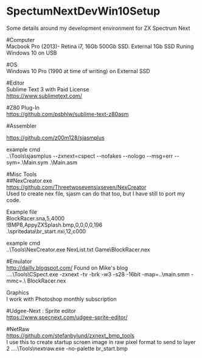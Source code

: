 # SpectumNextDevWin10Setup
Some details around my development environment for ZX Spectrum Next  

#Computer  
Macbook Pro (2013)- Retina i7, 16Gb 500Gb SSD. External 1Gb SSD Runing Windows 10 on USB  

#OS  
Windows 10 Pro (1990 at time of writing) on External SSD  

#Editor  
Sublime Text 3 with Paid License  
https://www.sublimetext.com/  

#Z80 Plug-In  
https://github.com/psbhlw/sublime-text-z80asm  


#Assembler  

https://github.com/z00m128/sjasmplus

example cmd  
..\Tools\sjasmplus --zxnext=cspect --nofakes --nologo --msg=err --sym=.\Main.sym .\Main.asm  



#Misc Tools  
##NexCreator.exe  
https://github.com/Threetwosevensixseven/NexCreator  
Used to create nex file, sjasm can do that too, but I have still to port my code.  

Example file  
BlockRacer.sna,5,4000  
!BMP8,AppyZXSplash.bmp,0,0,0,0,196  
.\spritedata\br_start.nxi,12,c000  

example cmd  
..\Tools\NexCreator.exe NexList.txt Game\BlockRacer.nex  

#Emulator  
http://dailly.blogspot.com/
Found on Mike's blog  
..\..\Tools\CSpect.exe -zxnext -tv -brk -w3 -s28 -16bit -map=..\main.smm -mmc=.\ BlockRacer.nex  


Graphics  
I work with Photoshop monthly subscription  

#Udgee-Next : Sprite editor  
https://www.specnext.com/udgee-sprite-editor/  

#NetRaw  
https://github.com/stefanbylund/zxnext_bmp_tools    
I use this to create startup screen image in raw pixel format to send to layer 2
..\..\Tools\nextraw.exe -no-palette br_start.bmp  
